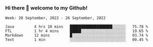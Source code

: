 ### Hi there 👋 welcome to my Github! 

<!--START_SECTION:waka-->
```text
Week: 20 September, 2022 - 26 September, 2022

Java         4 hrs 10 mins   ███████████████████░░░░░░   75.78 % 
FTL          1 hr 4 mins     █████░░░░░░░░░░░░░░░░░░░░   19.65 % 
Markdown     12 mins         █░░░░░░░░░░░░░░░░░░░░░░░░   03.74 % 
Text         1 min           ░░░░░░░░░░░░░░░░░░░░░░░░░   00.45 % 
```
<!--END_SECTION:waka-->
